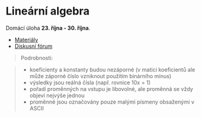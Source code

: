 # Lineární algebra

Domácí úloha **23. října - 30. října**.

* [Materiály](https://is.muni.cz/auth/el/1433/podzim2018/PV248/um/python.pdf#page=150)
* [Diskusní fórum](https://is.muni.cz/auth/cd/1433/podzim2018/PV248/tyden_5_linearni_algebra)


> Podrobnosti:

> - koeficienty a konstanty budou nezáporné (v matici koeficientů ale může záporné
číslo vzniknout použitím binárního mínus)
> - výsledky jsou reálná čísla (např. rovnice 10x = 1)
> - pořadí proměnných na vstupu je libovolné, ale proměnná se vždy objeví nejvýše
jednou
> - proměnné jsou označovány pouze malými písmeny obsaženými v ASCII